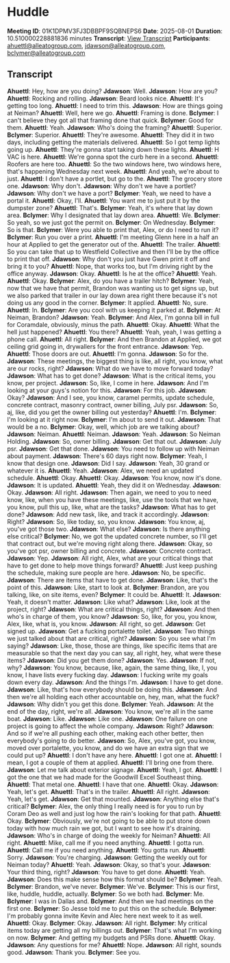 # Huddle
**Meeting ID**: 01K1DPMV3FJ3DBBPF9SQBNEPS6
**Date**: 2025-08-01
**Duration**: 10.510000228881836 minutes
**Transcript**: [View Transcript](https://app.fireflies.ai/view/01K1DPMV3FJ3DBBPF9SQBNEPS6)
**Participants**: ahuettl@alleatogroup.com, jdawson@alleatogroup.com, bclymer@alleatogroup.com

## Transcript
**Ahuettl**: Hey, how are you doing?
**Jdawson**: Well.
**Jdawson**: How are you?
**Ahuettl**: Rocking and rolling.
**Jdawson**: Beard looks nice.
**Ahuettl**: It's getting too long.
**Ahuettl**: I need to trim this.
**Jdawson**: How are things going at Neiman?
**Ahuettl**: Well, here we go.
**Ahuettl**: Framing is done.
**Bclymer**: I can't believe they got all that framing done that quick.
**Bclymer**: Good for them.
**Ahuettl**: Yeah.
**Jdawson**: Who's doing the framing?
**Ahuettl**: Superior.
**Bclymer**: Superior.
**Ahuettl**: They're awesome.
**Ahuettl**: They did it in two days, including getting the materials delivered.
**Ahuettl**: So I got temp lights going up.
**Ahuettl**: They're gonna start taking down these lights.
**Ahuettl**: H VAC is here.
**Ahuettl**: We're gonna spot the curb here in a second.
**Ahuettl**: Roofers are here too.
**Ahuettl**: So the two windows here, two windows here, that's happening Wednesday next week.
**Ahuettl**: And yeah, we're about to just.
**Ahuettl**: I don't have a portlet, but go to the.
**Ahuettl**: The grocery store one.
**Jdawson**: Why don't.
**Jdawson**: Why don't we have a portlet?
**Jdawson**: Why don't we have a port?
**Bclymer**: Yeah, we need to have a portal it.
**Ahuettl**: Okay, I'll.
**Ahuettl**: You want me to just put it by the dumpster zone?
**Ahuettl**: That's.
**Bclymer**: Yeah, it's where that lay down area.
**Bclymer**: Why I designated that lay down area.
**Ahuettl**: We.
**Bclymer**: So yeah, so we just got the permit on.
**Bclymer**: On Wednesday.
**Bclymer**: So is that.
**Bclymer**: Were you able to print that, Alex, or do I need to run it?
**Bclymer**: Run you over a print.
**Ahuettl**: I'm meeting Glenn here in a half an hour at Applied to get the generator out of the.
**Ahuettl**: The trailer.
**Ahuettl**: So you can take that up to Westfield Collective and then I'll be by the office to print that off.
**Jdawson**: Why don't you just have Gwen print it off and bring it to you?
**Ahuettl**: Nope, that works too, but I'm driving right by the office anyway.
**Jdawson**: Okay.
**Ahuettl**: Is he at the office?
**Ahuettl**: Yeah.
**Ahuettl**: Okay.
**Bclymer**: Alex, do you have a trailer hitch?
**Bclymer**: Yeah, now that we have that permit, Brandon was wanting us to get signs up, but we also parked that trailer in our lay down area right there because it's not doing us any good in the corner.
**Bclymer**: It applied.
**Ahuettl**: No, sure.
**Ahuettl**: In.
**Bclymer**: Are you cool with us keeping it parked at.
**Bclymer**: At Neiman, Brandon?
**Jdawson**: Yeah.
**Bclymer**: And Alex, I'm gonna bill in full for Coramdale, obviously, minus the path.
**Ahuettl**: Okay.
**Ahuettl**: What the hell just happened?
**Ahuettl**: You there?
**Ahuettl**: Yeah, yeah, I was getting a phone call.
**Ahuettl**: All right.
**Bclymer**: And then Brandon at Applied, we got ceiling grid going in, drywallers for the front entrance.
**Jdawson**: Yep.
**Ahuettl**: Those doors are out.
**Ahuettl**: I'm gonna.
**Jdawson**: So for the.
**Jdawson**: These meetings, the biggest thing is like, all right, you know, what are our rocks, right?
**Jdawson**: What do we have to move forward today?
**Jdawson**: What has to get done?
**Jdawson**: What is the critical items, you know, per project.
**Jdawson**: So, like, I come in here.
**Jdawson**: And I'm looking at your guys's notion for this.
**Jdawson**: For this job.
**Jdawson**: Okay?
**Jdawson**: And I see, you know, caramel permits, update schedule, concrete contract, masonry contract, owner billing, July psr.
**Jdawson**: So, aj, like, did you get the owner billing out yesterday?
**Ahuettl**: I'm.
**Bclymer**: I'm looking at it right now.
**Bclymer**: I'm about to send it out.
**Jdawson**: That would be a no.
**Bclymer**: Okay, well, which job are we talking about?
**Jdawson**: Neiman.
**Ahuettl**: Neiman.
**Jdawson**: Yeah.
**Jdawson**: So Neiman Holding.
**Jdawson**: So, owner billing.
**Jdawson**: Get that out.
**Jdawson**: July psr.
**Jdawson**: Get that done.
**Jdawson**: You need to follow up with Neiman about payment.
**Jdawson**: There's 60 days right now.
**Bclymer**: Yeah, I know that design one.
**Jdawson**: Did I say.
**Jdawson**: Yeah, 30 grand or whatever it is.
**Ahuettl**: Yeah.
**Jdawson**: Alex, we need an updated schedule.
**Ahuettl**: Okay.
**Ahuettl**: Okay.
**Jdawson**: You know, now it's done.
**Jdawson**: It is updated.
**Ahuettl**: Yeah, they did it on Wednesday.
**Jdawson**: Okay.
**Jdawson**: All right.
**Jdawson**: Then again, we need to you to need know, like, when you have these meetings, like, use the tools that we have, you know, pull this up, like, what are the tasks?
**Jdawson**: What has to get done?
**Jdawson**: Add new task, like, and track it accordingly.
**Jdawson**: Right?
**Jdawson**: So, like today, so, you know.
**Jdawson**: You know, aj, you've got those two.
**Jdawson**: What else?
**Jdawson**: Is there anything else critical?
**Bclymer**: No, we got the updated concrete number, so I'll get that contract out, but we're moving right along there.
**Jdawson**: Okay, so you've got psr, owner billing and concrete.
**Jdawson**: Concrete contract.
**Jdawson**: Yep.
**Jdawson**: All right, Alex, what are your critical things that have to get done to help move things forward?
**Ahuettl**: Just keep pushing the schedule, making sure people are here.
**Jdawson**: No, be specific.
**Jdawson**: There are items that have to get done.
**Jdawson**: Like, that's the point of this.
**Jdawson**: Like, start to look at.
**Bclymer**: Brandon, are you talking, like, on site items, even?
**Bclymer**: It could be.
**Ahuettl**: It.
**Jdawson**: Yeah, it doesn't matter.
**Jdawson**: Like what?
**Jdawson**: Like, look at the project, right?
**Jdawson**: What are critical things, right?
**Jdawson**: And then who's in charge of them, you know?
**Jdawson**: So, like, for you, you know, Alex, like, what is, you know.
**Jdawson**: All right, so get.
**Jdawson**: Get signed up.
**Jdawson**: Get a fucking portalette toilet.
**Jdawson**: Two things we just talked about that are critical, right?
**Jdawson**: So you see what I'm saying?
**Jdawson**: Like, those, those are things, like specific items that are measurable so that the next day you can say, all right, hey, what were these items?
**Jdawson**: Did you get them done?
**Jdawson**: Yes.
**Jdawson**: If not, why?
**Jdawson**: You know, because, like, again, the same thing, like, I, you know, I have lists every fucking day.
**Jdawson**: I fucking write my goals down every day.
**Jdawson**: And the things I'm.
**Jdawson**: I have to get done.
**Jdawson**: Like, that's how everybody should be doing this.
**Jdawson**: And then we're all holding each other accountable on, hey, man, what the fuck?
**Jdawson**: Why didn't you get this done.
**Bclymer**: Yeah.
**Jdawson**: At the end of the day, right, we're all.
**Jdawson**: You know, we're all in the same boat.
**Jdawson**: Like.
**Jdawson**: Like one.
**Jdawson**: One failure on one project is going to affect the whole company.
**Jdawson**: Right?
**Jdawson**: And so if we're all pushing each other, making each other better, then everybody's going to do better.
**Jdawson**: So, Alex, you've got, you know, moved over portalette, you know, and do we have an extra sign that we could put up?
**Ahuettl**: I don't have any here.
**Ahuettl**: I got one at.
**Ahuettl**: I mean, I got a couple of them at applied.
**Ahuettl**: I'll bring one from there.
**Jdawson**: Let me talk about exterior signage.
**Ahuettl**: Yeah, I got.
**Ahuettl**: I got the one that we had made for the Goodwill Excel Southeast thing.
**Ahuettl**: That metal one.
**Ahuettl**: I have that one.
**Ahuettl**: Okay.
**Jdawson**: Yeah, let's get.
**Ahuettl**: That's in the trailer.
**Ahuettl**: All right.
**Jdawson**: Yeah, let's get.
**Jdawson**: Get that mounted.
**Jdawson**: Anything else that's critical?
**Bclymer**: Alex, the only thing I really need is for you to run by Coram Deo as well and just log how the rain's looking for that path.
**Ahuettl**: Okay.
**Bclymer**: Obviously, we're not going to be able to put stone down today with how much rain we got, but I want to see how it's draining.
**Jdawson**: Who's in charge of doing the weekly for Neiman?
**Ahuettl**: All right.
**Ahuettl**: Mike, call me if you need anything.
**Ahuettl**: I gotta run.
**Ahuettl**: Call me if you need anything.
**Ahuettl**: You gotta run.
**Ahuettl**: Sorry.
**Jdawson**: You're charging.
**Jdawson**: Getting the weekly out for Neiman today?
**Ahuettl**: Yeah.
**Jdawson**: Okay, so that's your.
**Jdawson**: Your third thing, right?
**Jdawson**: You have to get done.
**Ahuettl**: Yeah.
**Jdawson**: Does this make sense how this format should be?
**Bclymer**: Yeah.
**Bclymer**: Brandon, we've never.
**Bclymer**: We've.
**Bclymer**: This is our first, like, huddle, huddle, actually.
**Bclymer**: So we both had.
**Bclymer**: Me.
**Bclymer**: I was in Dallas and.
**Bclymer**: And then we had meetings on the first one.
**Bclymer**: So Jesse told me to put this on the schedule.
**Bclymer**: I'm probably gonna invite Kevin and Alec here next week to it as well.
**Ahuettl**: Okay.
**Bclymer**: Okay.
**Jdawson**: All right.
**Bclymer**: My critical items today are getting all my billings out.
**Bclymer**: That's what I'm working on now.
**Bclymer**: And getting my budgets and PSRs done.
**Ahuettl**: Okay.
**Jdawson**: Any questions for me?
**Ahuettl**: Nope.
**Jdawson**: All right, sounds good.
**Jdawson**: Thank you.
**Bclymer**: See you.